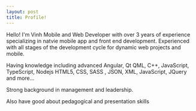 ```yaml
---
layout: post
title: Profile!
---
```


Hello! I'm Vinh
Mobile and Web Developer with over 3 years of experience specializing in natvie mobile app and front end development. Experienced with all stages of the development cycle for dynamic web projects and mobile.

Having knowledge including advanced Angular, Qt QML, C++, JavaScript, TypeScript, Nodejs HTML5, CSS, SASS , JSON, XML, JavaScript, JQuery and more...

Strong background in management and leadership.

Also have good about pedagogical and presentation skills

